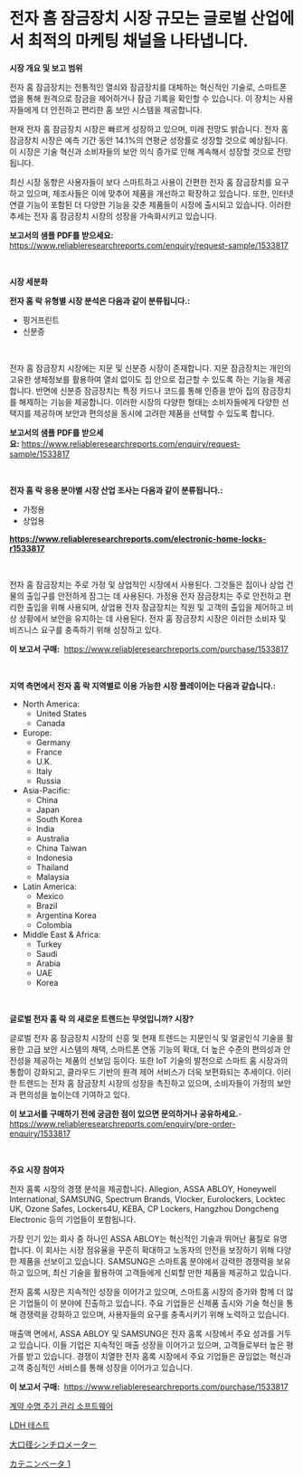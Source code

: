 <p><h1>전자 홈 잠금장치 시장 규모는 글로벌 산업에서 최적의 마케팅 채널을 나타냅니다.</h1></p><p><strong>시장 개요 및 보고 범위</strong></p>
<p><p>전자 홈 잠금장치는 전통적인 열쇠와 잠금장치를 대체하는 혁신적인 기술로, 스마트폰 앱을 통해 원격으로 잠금을 제어하거나 잠금 기록을 확인할 수 있습니다. 이 장치는 사용자들에게 더 안전하고 편리한 홈 보안 시스템을 제공합니다.</p><p>현재 전자 홈 잠금장치 시장은 빠르게 성장하고 있으며, 미래 전망도 밝습니다. 전자 홈 잠금장치 시장은 예측 기간 동안 14.1%의 연평균 성장률로 성장할 것으로 예상됩니다. 이 시장은 기술 혁신과 소비자들의 보안 의식 증가로 인해 계속해서 성장할 것으로 전망됩니다.</p><p>최신 시장 동향은 사용자들이 보다 스마트하고 사용이 간편한 전자 홈 잠금장치를 요구하고 있으며, 제조사들은 이에 맞추어 제품을 개선하고 확장하고 있습니다. 또한, 인터넷 연결 기능이 포함된 더 다양한 기능을 갖춘 제품들이 시장에 출시되고 있습니다. 이러한 추세는 전자 홈 잠금장치 시장의 성장을 가속화시키고 있습니다.</p></p>
<p><strong>보고서의 샘플 PDF를 받으세요:</strong> <a href="https://www.reliableresearchreports.com/enquiry/request-sample/1533817">https://www.reliableresearchreports.com/enquiry/request-sample/1533817</a></p>
<p>&nbsp;</p>
<p><strong>시장 세분화</strong></p>
<p><strong>전자 홈 락 유형별 시장 분석은 다음과 같이 분류됩니다.:</strong></p>
<p><ul><li>핑거프린트</li><li>신분증</li></ul></p>
<p>&nbsp;</p>
<p><p>전자 홈 잠금장치 시장에는 지문 및 신분증 시장이 존재합니다. 지문 잠금장치는 개인의 고유한 생체정보를 활용하여 열쇠 없이도 집 안으로 접근할 수 있도록 하는 기능을 제공합니다. 반면에 신분증 잠금장치는 특정 카드나 코드를 통해 인증을 받아 집의 잠금장치를 해제하는 기능을 제공합니다. 이러한 시장의 다양한 형태는 소비자들에게 다양한 선택지를 제공하며 보안과 편의성을 동시에 고려한 제품을 선택할 수 있도록 합니다.</p></p>
<p><strong>보고서의 샘플 PDF를 받으세요:</strong>&nbsp;<a href="https://www.reliableresearchreports.com/enquiry/request-sample/1533817">https://www.reliableresearchreports.com/enquiry/request-sample/1533817</a></p>
<p>&nbsp;</p>
<p><strong> 전자 홈 락 응용 분야별 시장 산업 조사는 다음과 같이 분류됩니다.:</strong></p>
<p><ul><li>가정용</li><li>상업용</li></ul></p>
<p><strong><a href="https://www.reliableresearchreports.com/electronic-home-locks-r1533817">https://www.reliableresearchreports.com/electronic-home-locks-r1533817</a></strong></p>
<p>&nbsp;</p>
<p><p>전자 홈 잠금장치는 주로 가정 및 상업적인 시장에서 사용된다. 그것들은 집이나 상업 건물의 출입구를 안전하게 잠그는 데 사용된다. 가정용 전자 잠금장치는 주로 안전하고 편리한 출입을 위해 사용되며, 상업용 전자 잠금장치는 직원 및 고객의 출입을 제어하고 비상 상황에서 보안을 유지하는 데 사용된다. 전자 홈 잠금장치 시장은 이러한 소비자 및 비즈니스 요구를 충족하기 위해 성장하고 있다.</p></p>
<p><strong>이 보고서 구매:</strong>&nbsp; <a href="https://www.reliableresearchreports.com/purchase/1533817">https://www.reliableresearchreports.com/purchase/1533817</a></p>
<p>&nbsp;</p>
<p><strong>지역 측면에서 전자 홈 락 지역별로 이용 가능한 시장 플레이어는 다음과 같습니다.:</strong></p>
<p><ul>
    <li>
        North America:
        <ul>
            <li>United States</li>
            <li>Canada</li>
        </ul>
    </li>
    <li>
        Europe:
        <ul>
            <li>Germany</li>
            <li>France</li>
            <li>U.K.</li>
            <li>Italy</li>
            <li>Russia</li>
        </ul>
    </li>
    <li>
        Asia-Pacific:
        <ul>
            <li>China</li>
            <li>Japan</li>
            <li>South Korea</li>
            <li>India</li>
            <li>Australia</li>
            <li>China Taiwan</li>
            <li>Indonesia</li>
            <li>Thailand</li>
            <li>Malaysia</li>
        </ul>
    </li>
    <li>
        Latin America:
        <ul>
            <li>Mexico</li>
            <li>Brazil</li>
            <li>Argentina Korea</li>
            <li>Colombia</li>
        </ul>
    </li>
    <li>
        Middle East & Africa:
        <ul>
            <li>Turkey</li>
            <li>Saudi</li>
            <li>Arabia</li>
            <li>UAE</li>
            <li>Korea</li>
        </ul>
    </li>
    </ul></p>
<p>&nbsp;</p>
<p><strong>글로벌 전자 홈 락 의 새로운 트렌드는 무엇입니까? 시장?</strong></p>
<p><p>글로벌 전자 홈 잠금장치 시장의 신흥 및 현재 트렌드는 지문인식 및 얼굴인식 기술을 활용한 고급 보안 시스템의 채택, 스마트폰 연동 기능의 확대, 더 높은 수준의 편의성과 안전성을 제공하는 제품의 선보임 등이다. 또한 IoT 기술의 발전으로 스마트 홈 시장과의 통합이 강화되고, 클라우드 기반의 원격 제어 서비스가 더욱 보편화되는 추세이다. 이러한 트렌드는 전자 홈 잠금장치 시장의 성장을 촉진하고 있으며, 소비자들이 가정의 보안과 편의성을 높이는데 기여하고 있다.</p></p>
<p><strong>이 보고서를 구매하기 전에 궁금한 점이 있으면 문의하거나 공유하세요.</strong>- <a href="https://www.reliableresearchreports.com/enquiry/pre-order-enquiry/1533817">https://www.reliableresearchreports.com/enquiry/pre-order-enquiry/1533817</a></p>
<p>&nbsp;</p>
<p><strong>주요 시장 참여자</strong></p>
<p><p>전자 홈록 시장의 경쟁 분석을 제공합니다. Allegion, ASSA ABLOY, Honeywell International, SAMSUNG, Spectrum Brands, Vlocker, Eurolockers, Locktec UK, Ozone Safes, Lockers4U, KEBA, CP Lockers, Hangzhou Dongcheng Electronic 등의 기업들이 포함됩니다. </p><p>가장 인기 있는 회사 중 하나인 ASSA ABLOY는 혁신적인 기술과 뛰어난 품질로 유명합니다. 이 회사는 시장 점유율을 꾸준히 확대하고 노동자의 안전을 보장하기 위해 다양한 제품을 선보이고 있습니다. SAMSUNG은 스마트홈 분야에서 강력한 경쟁력을 보유하고 있으며, 최신 기술을 활용하여 고객들에게 신뢰할 만한 제품을 제공하고 있습니다. </p><p>전자 홈록 시장은 지속적인 성장을 이어가고 있으며, 스마트홈 시장의 증가와 함께 더 많은 기업들이 이 분야에 진출하고 있습니다. 주요 기업들은 신제품 출시와 기술 혁신을 통해 경쟁력을 강화하고 있으며, 사용자들의 요구를 충족시키기 위해 노력하고 있습니다. </p><p>매출액 면에서, ASSA ABLOY 및 SAMSUNG은 전자 홈록 시장에서 주요 성과를 거두고 있습니다. 이들 기업은 지속적인 매출 성장을 이어가고 있으며, 고객들로부터 높은 평가를 받고 있습니다. 경쟁이 치열한 전자 홈록 시장에서 주요 기업들은 끊임없는 혁신과 고객 중심적인 서비스를 통해 성장을 이어가고 있습니다.</p></p>
<p><strong>이 보고서 구매:</strong>&nbsp;&nbsp;<a href="https://www.reliableresearchreports.com/purchase/1533817">https://www.reliableresearchreports.com/purchase/1533817</a></p>
<p><p><a href="https://medium.com/@marchall15/%EA%B3%84%EC%95%BD-%EB%9D%BC%EC%9D%B4%ED%94%84%EC%82%AC%EC%9D%B4%ED%81%B4-%EA%B4%80%EB%A6%AC-%EC%86%8C%ED%94%84%ED%8A%B8%EC%9B%A8%EC%96%B4-%EC%8B%9C%EC%9E%A5-%EC%84%B1%EA%B3%B5%EC%A0%81%EC%9D%B8-%EB%B9%84%EC%A6%88%EB%8B%88%EC%8A%A4-%EC%A0%84%EB%9E%B5%EC%9D%98-%EC%97%B4%EC%87%A0-2031%EB%85%84%EA%B9%8C%EC%A7%80-%EC%98%88%EC%B8%A1-3e0da05419fd">계약 수명 주기 관리 소프트웨어</a></p><p><a href="https://medium.com/@dinty11332244/ldh-%ED%85%8C%EC%8A%A4%ED%8A%B8-%EC%8B%9C%EC%9E%A5-%EB%B6%84%EC%84%9D%EA%B3%BC-sze-2024%EB%85%84%EB%B6%80%ED%84%B0-2031%EB%85%84%EA%B9%8C%EC%A7%80-%EC%98%88%EC%B8%A1%EB%90%9C-%EA%B8%B0%EA%B0%84%EC%97%90-%EB%8C%80%ED%95%9C-%EC%98%88%EC%B8%A1-71a87e11e0c1">LDH 테스트</a></p><p><a href="https://medium.com/@ronaldowens626/%E5%A4%A7%E5%8F%A3%E5%BE%84%E3%82%B7%E3%83%B3%E3%83%81%E3%83%AD%E3%83%A1%E3%83%BC%E3%82%BF%E5%B8%82%E5%A0%B4%E3%81%AE%E3%83%88%E3%83%AC%E3%83%B3%E3%83%89%E3%81%A8%E5%B8%82%E5%A0%B4%E5%88%86%E6%9E%90%E3%81%AF-2024%E5%B9%B4%E3%81%8B%E3%82%892031%E5%B9%B4%E3%81%BE%E3%81%A7%E3%81%AE%E6%9C%9F%E9%96%93%E3%81%AB%E4%BA%88%E6%B8%AC%E3%81%95%E3%82%8C%E3%81%A6%E3%81%84%E3%81%BE%E3%81%99-318455620b4e">大口径シンチロメーター</a></p><p><a href="https://medium.com/@ronaldowens626/%E3%83%99%E3%83%BC%E3%82%BF%E3%82%AB%E3%83%86%E3%83%8B%E3%83%B31%E5%B8%82%E5%A0%B4%E3%81%AE%E5%88%86%E6%9E%90-2024%E5%B9%B4%E3%81%8B%E3%82%892031%E5%B9%B4%E3%81%BE%E3%81%A7%E3%81%AE%E3%82%B0%E3%83%AD%E3%83%BC%E3%83%90%E3%83%AB%E7%94%A3%E6%A5%AD%E3%81%AE%E5%B1%95%E6%9C%9B%E3%81%A8%E4%BA%88%E6%B8%AC-c50620bbc2b8">カテニンベータ 1</a></p></p>